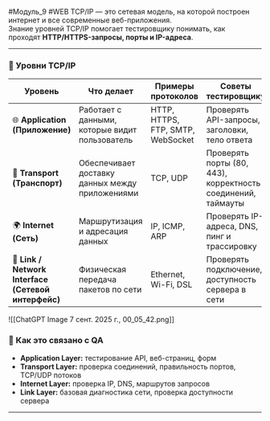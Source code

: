 #Модуль_9 #WEB
TCP/IP — это сетевая модель, на которой построен интернет и все современные веб-приложения.  
Знание уровней TCP/IP помогает тестировщику понимать, как проходят **HTTP/HTTPS-запросы, порты и IP-адреса**.

---

### 🔹 Уровни TCP/IP

| Уровень                                             | Что делает                                      | Примеры протоколов                | Советы тестировщику                                          |
| --------------------------------------------------- | ----------------------------------------------- | --------------------------------- | ------------------------------------------------------------ |
| 🌐 **Application (Приложение)**                     | Работает с данными, которые видит пользователь  | HTTP, HTTPS, FTP, SMTP, WebSocket | Проверять API-запросы, заголовки, тело ответа                |
| 🔧 **Transport (Транспорт)**                        | Обеспечивает доставку данных между приложениями | TCP, UDP                          | Проверять порты (80, 443), корректность соединений, таймауты |
| 🌍 **Internet (Сеть)**                              | Маршрутизация и адресация данных                | IP, ICMP, ARP                     | Проверять IP-адреса, DNS, пинг и трассировку                 |
| 🔌 **Link / Network Interface (Сетевой интерфейс)** | Физическая передача пакетов по сети             | Ethernet, Wi-Fi, DSL              | Проверять подключение, доступность сервера в сети            |
![[ChatGPT Image 7 сент. 2025 г., 00_05_42.png]]

### 🔹 Как это связано с QA

- **Application Layer:** тестирование API, веб-страниц, форм
- **Transport Layer:** проверка соединений, правильность портов, TCP/UDP потоков
- **Internet Layer:** проверка IP, DNS, маршрутов запросов
- **Link Layer:** базовая диагностика сети, проверка доступности сервера

---
